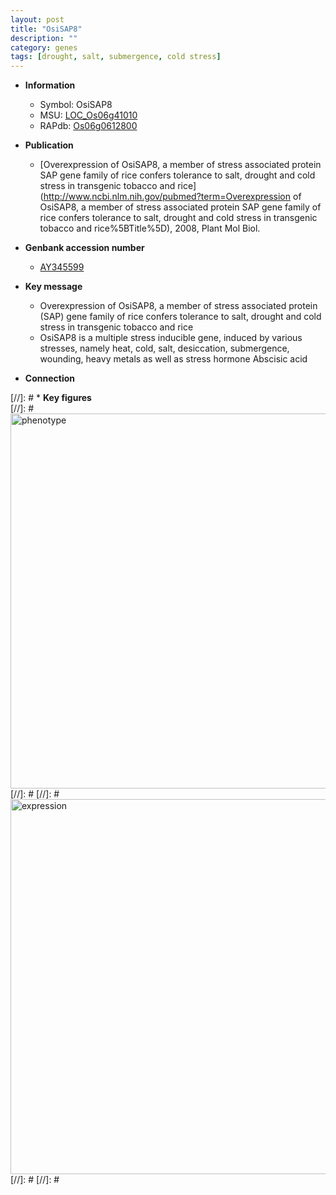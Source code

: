```yaml
---
layout: post
title: "OsiSAP8"
description: ""
category: genes
tags: [drought, salt, submergence, cold stress]
---
```


* **Information**  
    + Symbol: OsiSAP8  
    + MSU: [LOC_Os06g41010](http://rice.plantbiology.msu.edu/cgi-bin/ORF_infopage.cgi?orf=LOC_Os06g41010)  
    + RAPdb: [Os06g0612800](http://rapdb.dna.affrc.go.jp/viewer/gbrowse_details/irgsp1?name=Os06g0612800)  

* **Publication**  
    + [Overexpression of OsiSAP8, a member of stress associated protein SAP gene family of rice confers tolerance to salt, drought and cold stress in transgenic tobacco and rice](http://www.ncbi.nlm.nih.gov/pubmed?term=Overexpression of OsiSAP8, a member of stress associated protein SAP gene family of rice confers tolerance to salt, drought and cold stress in transgenic tobacco and rice%5BTitle%5D), 2008, Plant Mol Biol.

* **Genbank accession number**  
    + [AY345599](http://www.ncbi.nlm.nih.gov/nuccore/AY345599)

* **Key message**  
    + Overexpression of OsiSAP8, a member of stress associated protein (SAP) gene family of rice confers tolerance to salt, drought and cold stress in transgenic tobacco and rice
    + OsiSAP8 is a multiple stress inducible gene, induced by various stresses, namely heat, cold, salt, desiccation, submergence, wounding, heavy metals as well as stress hormone Abscisic acid

* **Connection**  

[//]: # * **Key figures**  
[//]: # <img src="http://funRiceGenes.github.io/images/OsiSAP8.pheno.png" alt="phenotype"  style="width: 600px;"/>
[//]: # 
[//]: # <img src="http://funRiceGenes.github.io/images/OsiSAP8.exp.png" alt="expression"  style="width: 600px;"/>
[//]: # 
[//]: # 
